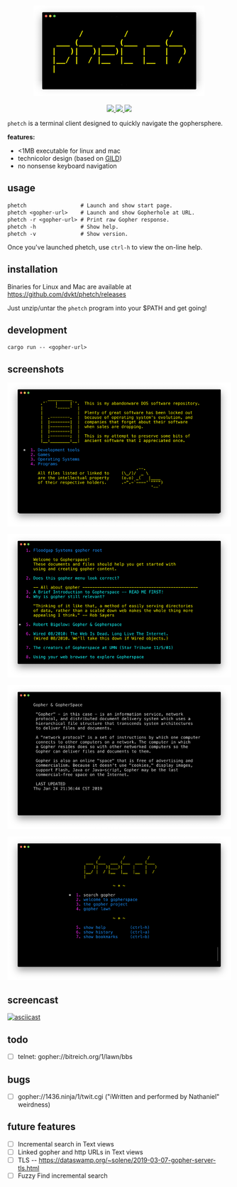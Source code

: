 <p align="center">
    <img src="./img/logo.png">
    <br> <br>
    <a href="LICENSE">
        <img src="https://img.shields.io/badge/license-MIT-blueviolet?style=flat-square">
    </a>
    <a href="https://github.com/dvkt/phetch/releases/tag/v0.0.0">
        <img src="https://img.shields.io/badge/current_release-0.0.0-brightgreen.svg?style=flat-square">
    </a>
    <a href="https://github.com/dvkt/phetch">
        <img src="https://img.shields.io/badge/dev_version-0.1.0--dev-lightgrey.svg?style=flat-square">
    </a>
</p>

`phetch` is a terminal client designed to quickly navigate the gophersphere.

**features:**

- <1MB executable for linux and mac
- technicolor design (based on [GILD](https://github.com/dvkt/gild))
- no nonsense keyboard navigation

## usage

    phetch                 # Launch and show start page.
    phetch <gopher-url>    # Launch and show Gopherhole at URL.
    phetch -r <gopher-url> # Print raw Gopher response.
    phetch -h              # Show help.
    phetch -v              # Show version.

Once you've launched phetch, use `ctrl-h` to view the on-line help.

## installation

Binaries for Linux and Mac are available at https://github.com/dvkt/phetch/releases

Just unzip/untar the `phetch` program into your $PATH and get going!

## development

    cargo run -- <gopher-url>

## screenshots

![DOS Archive](./img/dos.png)

![Menu View](./img/menu-view.png)

![Text View](./img/text-view.png)

![Start Page](./img/start.png)

## screencast

[![asciicast](https://asciinema.org/a/oVwXkFUKfrJ1C7TaKvFCsicOv.svg)](https://asciinema.org/a/oVwXkFUKfrJ1C7TaKvFCsicOv)

## todo

- [ ] telnet: gopher://bitreich.org/1/lawn/bbs

## bugs

- [ ] gopher://1436.ninja/1/twit.cgi ("iWritten and performed by Nathaniel" weirdness)

## future features

- [ ] Incremental search in Text views
- [ ] Linked gopher and http URLs in Text views
- [ ] TLS -- https://dataswamp.org/~solene/2019-03-07-gopher-server-tls.html
- [ ] Fuzzy Find incremental search
